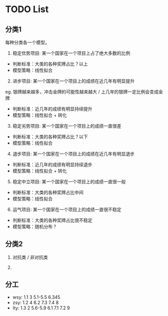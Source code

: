 # TODO List

## 分类1

每种分类各一个模型。

1. 稳定优势项目: 某一个国家在一个项目上占了绝大多数的比例

- 判断标准：大类的各种奖牌占比？以上
- 模型策略：线性拟合

2. 进步项目: 某一个国家在一个项目上的成绩在近几年有明显提升

eg. 银牌越来越多，冲击金牌的可能性越来越大 / 上几年的银牌一定比例会变成金牌

- 判断标准：近几年的成绩有明显持续提升
- 模型策略：线性拟合 + 转化

3. 稳定劣势项目: 某一个国家在一个项目上的成绩一直很差

- 判断标准：大类的各种奖牌占比？以下
- 模型策略：线性拟合

4. 退步项目: 某一个国家在一个项目上的成绩在近几年有明显退步

- 判断标准：近几年的成绩有明显持续退步
- 模型策略：线性拟合 + 转化

5. 稳定中立项目: 某一个国家在一个项目上的成绩一直很一般

- 判断标准：大类的各种奖牌占比中间 
- 模型策略：线性拟合

6. 运气项目: 某一个国家在一个项目上的成绩一直很不稳定

- 判断标准：大类的各种奖牌占比很不稳定
- 模型策略：随机分布？

## 分类2

1. 对抗类 / 非对抗类

2. 




## 分工

- wsy: 1.1 3 5.1-5.5 6.345
- zsy: 1.2 4 6.2 7.3 7.4 8
- lty: 1.3 2 5.6-5.9 6.1 7.1 7.2 9
